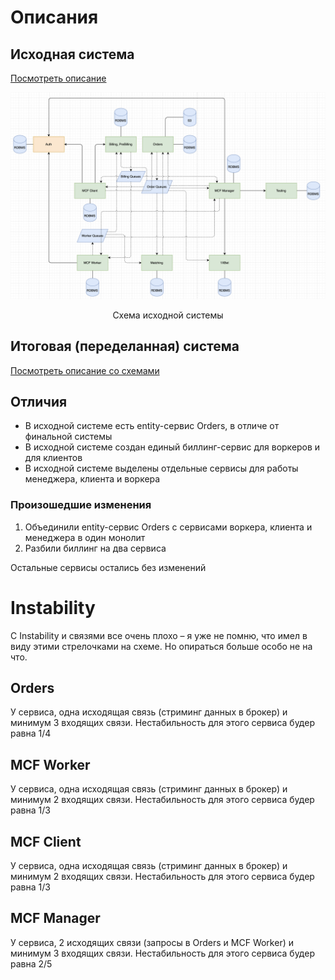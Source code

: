 # Описания

## Исходная система 

[Посмотреть описание](../0hw/README.md)

![](./images/initial_system.png)
<center>Схема исходной системы</center>

## Итоговая (переделанная) система

[Посмотреть описание со схемами](../3hw/README.md)


## Отличия

- В исходной системе есть entity-сервис Orders, в отличе от финальной системы
- В исходной системе создан единый биллинг-сервис для воркеров и для клиентов
- В исходной системе выделены отдельные сервисы для работы менеджера, клиента и воркера

### Произошедшие изменения

1. Объединили entity-сервис Orders с сервисами воркера, клиента и менеджера в один монолит
1. Разбили биллинг на два сервиса

Остальные сервисы остались без изменений

# Instability

С Instability и связями все очень плохо – я уже не помню, что имел в виду этими стрелочками на схеме. Но опираться больше особо не на что. 

## Orders

У сервиса, одна исходящая связь (стриминг данных в брокер) и минимум 3 входящих связи. Нестабильность для этого сервиса будер равна 1/4

## MCF Worker
У сервиса, одна исходящая связь (стриминг данных в брокер) и минимум 2 входящих связи. Нестабильность для этого сервиса будер равна 1/3

## MCF Client
У сервиса, одна исходящая связь (стриминг данных в брокер) и минимум 2 входящих связи. Нестабильность для этого сервиса будер равна 1/3

## MCF Manager
У сервиса, 2 исходящих связи (запросы в Orders и MCF Worker) и минимум 3 входящих связи. Нестабильность для этого сервиса будер равна 2/5



